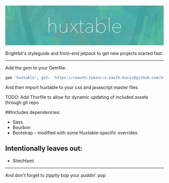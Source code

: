 ![Zip zop zippity zoo](/README.jpg "Huxtable")

Brightbit's styleguide and front-end jetpack to get new projects started fast.

---

Add the gem to your Gemfile:
```ruby
gem 'huxtable', git: 'https://<oauth-token>:x-oauth-basic@github.com/brightbit/huxtable.git'
```

And then import huxtable to your css and javascript master files

TODO: Add Thorfile to allow for dynamic updating of included assets through git repo

##Includes dependencies:
* Sass
* Bourbon
* Bootstrap - modified with some Huxtable-specific overrides

## Intentionally leaves out:
* Slim/Haml

----

And don't forget to zippity bop your puddin' pop

